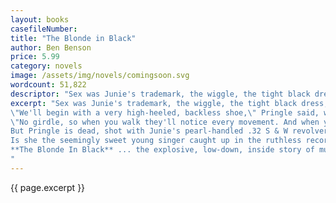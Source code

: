 ```yaml
---
layout: books
casefileNumber: 
title: "The Blonde in Black"
author: Ben Benson
price: 5.99
category: novels
image: /assets/img/novels/comingsoon.svg
wordcount: 51,822
descriptor: "Sex was Junie's trademark, the wiggle, the tight black dress, the sultry voice. George Pringle, president of Micro Records, set it up that way."
excerpt: "Sex was Junie's trademark, the wiggle, the tight black dress, the sultry voice. George Pringle, president of Micro Records, set it up that way. \n\n
\"We'll begin with a very high-heeled, backless shoe,\" Pringle said, walking around Junie, examining her from every angle, feeling her breasts and thighs and hips, while June held her breath to keep back the tears. \n\n
\"No girdle, so when you walk they'll notice every movement. And when you sing you're going to sound like you're crying for every man who's listening. I want men to pant when they hear you sing!\" \n\n
But Pringle is dead, shot with Junie's pearl-handled .32 S & W revolver after a heated argument at her Briercliff home. Now it is up to Wade Paris, Chief of Detectives of the Massachusetts State Police, to determine if Junie is a cold-blooded killer or innocent patsy. \n\n
Is she the seemingly sweet young singer caught up in the ruthless record business or the swinging sexpot determined to make it big? \n\n
**The Blonde In Black** ... the explosive, low-down, inside story of murder, sex, violence and ruthless greed in the big-time record business.
"
---
```


{{ page.excerpt }}
